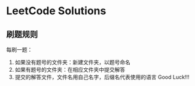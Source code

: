 # LeetCode Solutions
## 刷题规则
每刷一题：
1. 如果没有题号的文件夹：新建文件夹，以题号命名
2. 如果有题号的文件夹：在相应文件夹中提交解答
3. 提交的解答文件，文件名用自己名字，后缀名代表使用的语言
Good Luck!!!
